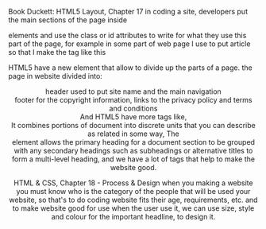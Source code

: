 Book Duckett: 
HTML5 Layout, Chapter 17
in coding a site, developers put the main sections of the page inside <div> elements and use the class or id attributes to write for what they use this part of the page, for example in some part of web page I use to put article so that I make the tag like this <div class="article">

HTML5 have a new element that allow to divide up the parts of a page.
the page in website divided into:
<head><head/>
<body>
<header> header used to put site name and the main navigation <header/>
<main><main/>
<body/>
<footer> footer for the copyright information, links to the privacy policy and terms and conditions <footer/>
And HTML5 have more tags like, <section> It combines portions of document into discrete units that you can describe as related in some way,
The <hgroup> element allows the primary heading for a document section to be grouped with any secondary headings such as subheadings or alternative titles to form a multi-level heading, and we have a lot of tags that help to make the website good.

HTML & CSS, Chapter 18 - Process & Design
when you making a website you must know who is the category of the people that will be used your website, so that's to do coding website fits their age, requirements, etc.
and to make website good for use when the user use it, we can use size, style and colour for the important headline, to design it.

